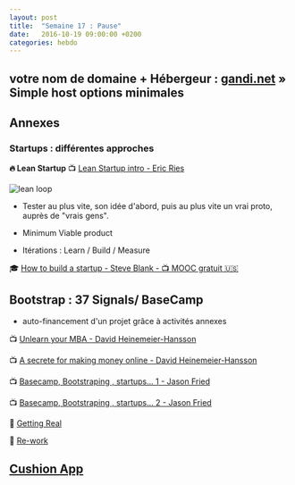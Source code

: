 ```yaml
---
layout: post
title:  "Semaine 17 : Pause"
date:   2016-10-19 09:00:00 +0200
categories: hebdo 
---
```


## votre nom de domaine + Hébergeur : [gandi.net](gandi.net) » Simple host options minimales

## Annexes

### Startups : différentes approches

**:fire: Lean Startup**
:tv: [Lean Startup intro - Eric Ries](https://www.youtube.com/watch?v=fEvKo90qBns)

![lean loop](https://media-mediatemple.netdna-ssl.com/wp-content/uploads/2012/08/fig-6.png)
+ Tester au plus vite, son idée d'abord, puis au plus vite un vrai proto, auprès de "vrais gens".

+ Minimum Viable product

+ Itérations : Learn / Build / Measure

:mortar_board: [How to build a startup - Steve Blank - :tv: MOOC gratuit :us:](https://www.udacity.com/course/how-to-build-a-startup--ep245)


## Bootstrap : 37 Signals/ BaseCamp

+ auto-financement d'un projet grâce à activités annexes

:tv: [Unlearn your MBA - David Heinemeier-Hansson](https://www.youtube.com/watch?v=MlhAkNWC1qo)

:tv: [A secrete for making money online - David Heinemeier-Hansson](https://www.youtube.com/watch?v=0CDXJ6bMkMY&index=1&list=PLGUdxvommyXEs3sXclqdaxPmTHWla0LeH)

:tv: [Basecamp, Bootstraping , startups... 1 - Jason Fried](https://www.youtube.com/watch?v=UZGS_IOPZpk)

:tv: [Basecamp, Bootstraping , startups... 2 - Jason Fried](https://www.youtube.com/watch?v=AmvvGDfPE1U)

:book: [Getting Real](https://gettingreal.37signals.com)

:book: [Re-work](https://37signals.com/rework/)

## [Cushion App](http://cushionapp.com/)
